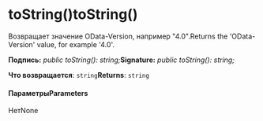 # <a name="tostring"></a><span data-ttu-id="2e9bf-101">toString()</span><span class="sxs-lookup"><span data-stu-id="2e9bf-101">toString()</span></span>




<span data-ttu-id="2e9bf-102">Возвращает значение OData-Version, например "4.0".</span><span class="sxs-lookup"><span data-stu-id="2e9bf-102">Returns the 'OData-Version' value, for example '4.0'.</span></span>

<span data-ttu-id="2e9bf-103">**Подпись:** _public toString(): string;_</span><span class="sxs-lookup"><span data-stu-id="2e9bf-103">**Signature:** _public toString(): string;_</span></span>

<span data-ttu-id="2e9bf-104">**Что возвращается**: `string`</span><span class="sxs-lookup"><span data-stu-id="2e9bf-104">**Returns**: `string`</span></span>





#### <a name="parameters"></a><span data-ttu-id="2e9bf-105">Параметры</span><span class="sxs-lookup"><span data-stu-id="2e9bf-105">Parameters</span></span>
<span data-ttu-id="2e9bf-106">Нет</span><span class="sxs-lookup"><span data-stu-id="2e9bf-106">None</span></span>


